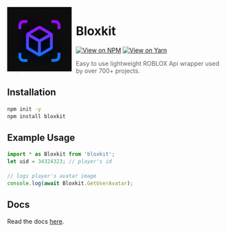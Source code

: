 <img width="150" height="150" align="left" style="float: left; margin: 0 10px 0 0;" alt="Bloxkit Logo" src="https://github.com/bloxkit/images/blob/main/icon.png?raw=true">

# Bloxkit

[![View on NPM](https://img.shields.io/badge/NPM-purple?style=for-the-badge)](https://npmjs.com/package/bloxkit) [![View on Yarn](https://img.shields.io/badge/Yarn-blue?style=for-the-badge)](https://yarnpkg.com/package/bloxkit)

> Easy to use lightweight ROBLOX Api wrapper used by over 700+ projects.

## Installation

```sh
npm init -y
npm install bloxkit
```

## Example Usage

```js
import * as Bloxkit from 'bloxkit';
let uid = 34324323; // player's id

// logs player's avatar image
console.log(await Bloxkit.GetUserAvatar);
```

## Docs

Read the docs [here](https://docs.rinted.ml).
